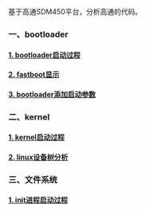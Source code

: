基于高通SDM450平台，分析高通的代码。

### 一、bootloader

#### [1. bootloader启动过程](./bootloader/高通平台bootloader启动过程.md)

#### [2. fastboot显示](./bootloader/高通平台fastboot显示.md)

#### [3. bootloader添加启动参数](./bootloader/高通平台bootloader启动参数.md)

### 二、kernel

#### [1. kernel启动过程](./kernel启动过程.md)

#### [2. linux设备树分析](https://github.com/TonySudo/LinuxDTS)

### 三、文件系统

#### [1. init进程启动过程](./filesystem/init进程启动过程.md)